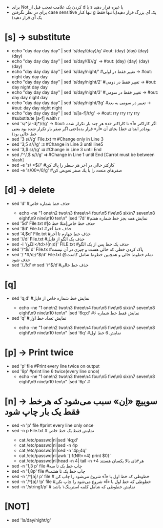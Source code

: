 * برای Not کردن یک علامت تعجب قبل از d یا s یا غیره قرار دهید
* برای در نظر نگرفتن case sensitive تنها کنار g یک آی بزرگ قرار دهید(یا تنها فقط یک آی قرار دهید)

# [s] → substitute

* echo  "day day day day" | sed 's/day/(day)/g' #out: (day) (day) (day) (day)
* echo  "day day day day" | sed 's/day/(&)/g' → #out: (day) (day) (day) (day)
* echo  "day day day day" | sed 's/day/night/' #تغییر فقط در اولی → #out: night day day day
* echo  "day day day day" | sed 's/day/night/2' #تغییر فقط در دومی → #out: day night day day
* echo  "day day day day" | sed 's/day/night/3' #تغییر فقط در سومی → #out: day day night day
* echo  "day day day day" | sed 's/day/night/3g' #تغییر در سومی به بعد → #out: day day night night
* echo  "day day day day" | sed 's/[a-f]/r/g' → #out: rry rry rry rry #substitute [a-f]  waith r
* sed 's/^[a-d]*/r/g' → #out: اگر کاراکتر «آ» تا کاراکتر «د» هر چند بار تکرار شده بود(در ابتدای خط) بجای آن «آر» قرار بده(حتی اگر صفر بار تکرار شده بود یعنی خط خالی بود)
* sed '3 s/<X>/<Y>/g' File.txt ⇉ #Change only in Line 3
* sed '3,5 s/<X>/<Y>/g' ⇉ #Change in Line 3 until line5
* sed '3,$    s/<X>/<Y>/g' ⇉ #Change in Line 3 until End
* sed /'^/,$ s/<X>/<Y>/g' ⇉ #Change in Line 1 until End [Carrot must be between  slash]
* sed -e 's/ *$//' #كاركتر خالي در آخر هر سطر را پاك كن
* sed -e 's/00*/0/g' #صفرهاي متعدد را با يك صفر تعويض كن

# [d] → delete

* sed '<NUM>d' #حذف خط شماره خاص
    * echo -ne "1 one\n2 two\n3 three\n4 four\n5 five\n6 six\n7 seven\n8 eight\n9 nine\n10 ten\n" |sed '7d' #نمایش همه بجز خط شماره هفتم
* sed '5d' File.txt #حذف خط خاص[مثلا  خط ۵]
* sed '$d' File.txt #حذف خط آخر
* sed '4,$d' File.txt #حذف خط چهارم تا آخر
* sed '/<X>/d' File.txt #حذف یک الگو از فایل
* sed -i '/<td>الگو<\/td>/{n;d}' FILE.txt #حذف یک خط پس از یک الگو
* sed '/^$/ d' File.tx #پاک کردن خطی که خالی هست و چیزی در آن نیست
* sed '/ *#/d;/^$/d' File.txt @تمام خطوط خالی و همچنین خطوط شامل کامنت حذف شود
* sed '/./!d' ⇄ sed '/^$/d'#حذف خط خالی

# [q]

* sed '<NUM>q;d' #نمایش خط شماره خاص از فایل
    * echo -ne "1 one\n2 two\n3 three\n4 four\n5 five\n6 six\n7 seven\n8 eight\n9 nine\n10 ten\n" |sed '6q;d' #نمایش فقط خط شماره ۶
* sed '<NUM>q' #نمایش تعداد خط اول
    * echo -ne "1 one\n2 two\n3 three\n4 four\n5 five\n6 six\n7 seven\n8 eight\n9 nine\n10 ten\n" |sed '6q' #نمایش 6 خط اول

# [p] → Print twice

* sed 'p' file #Print every line twice on output
* sed '6p' #print line 6 twice(every line once)
    * echo -ne "1 one\n2 two\n3 three\n4 four\n5 five\n6 six\n7 seven\n8 eight\n9 nine\n10 ten\n" |sed '6p' #

# [n]  → سوییچ «اِن» سبب می‌شود که هرخط فقط یک بار چاپ شود

* sed -n 'p' file #print every line only once
* sed -n <NUM>p File.txt # نمایش فقط یک خط خاص
    * cat /etc/passwd|nl|sed '4q;d'
    * cat /etc/passwd|nl|sed -n 4p
    * cat /etc/passwd|nl|sed -n '4p;4q'
    * cat /etc/passwd|nl|awk '{if(NR==4) print $0}'
    * cat /etc/passwd|nl|head -n 4| tail -n +4
      هر۴تای بالا یکسان هستند
* sed -n '1,3 p' file #چاپ خط یک تا سه
* sed -n '1,8p' file #چاپ خط یک تا هشت
* sed -n '/^[a]/ p' file # خطوطی که خط اول با «آ» شروع می‌شود را چاپ کن
* sed -n '/^[a]/ !p' file #خطوطی که خط اول با «آ» شروع می‌شود را چاپ نکن
* sed -n '/string1/p' # نمایش خطوطی که شامل کلمه استرینگ۱ باشد

# [NOT]

* sed '!s/day/night/g'